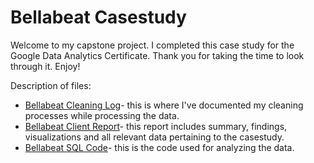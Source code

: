 # Bellabeat Casestudy

Welcome to my capstone project. I completed this case study for the Google Data Analytics Certificate. Thank you for taking the time to look through it. Enjoy!

Description of files:

- [Bellabeat Cleaning Log](https://github.com/nshingleton/Bellabeat_Casestudy/blob/main/Bellabeat%20Cleaning%20Log.pdf)- this is where I've documented my cleaning processes while processing the data.
- [Bellabeat Client Report](https://github.com/nshingleton/Bellabeat_Casestudy/blob/main/Bellabeat%20Client%20Report.pdf)- this report includes summary, findings, visualizations and all relevant data pertaining to the casestudy.
- [Bellabeat SQL Code](https://github.com/nshingleton/Bellabeat_Casestudy/blob/main/Bellabeat%20SQL%20Code.pdf)- this is the code used for analyzing the data.
